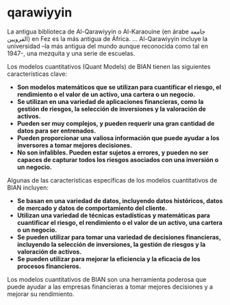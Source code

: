 # qarawiyyin
La antigua biblioteca de Al-Qarawiyyin o Al-Karaouine (en árabe جامعة القرويين) en Fez es la más antigua de África. ... Al-Qarawiyyin incluye la universidad –la más antigua del mundo aunque reconocida como tal en 1947-, una mezquita y una serie de escuelas.


Los modelos cuantitativos (Quant Models) de BIAN tienen las siguientes características clave:

* **Son modelos matemáticos que se utilizan para cuantificar el riesgo, el rendimiento o el valor de un activo, una cartera o un negocio.**
* **Se utilizan en una variedad de aplicaciones financieras, como la gestión de riesgos, la selección de inversiones y la valoración de activos.**
* **Pueden ser muy complejos, y pueden requerir una gran cantidad de datos para ser entrenados.**
* **Pueden proporcionar una valiosa información que puede ayudar a los inversores a tomar mejores decisiones.**
* **No son infalibles. Pueden estar sujetos a errores, y pueden no ser capaces de capturar todos los riesgos asociados con una inversión o un negocio.**

Algunas de las características específicas de los modelos cuantitativos de BIAN incluyen:

* **Se basan en una variedad de datos, incluyendo datos históricos, datos de mercado y datos de comportamiento del cliente.**
* **Utilizan una variedad de técnicas estadísticas y matemáticas para cuantificar el riesgo, el rendimiento o el valor de un activo, una cartera o un negocio.**
* **Se pueden utilizar para tomar una variedad de decisiones financieras, incluyendo la selección de inversiones, la gestión de riesgos y la valoración de activos.**
* **Se pueden utilizar para mejorar la eficiencia y la eficacia de los procesos financieros.**

Los modelos cuantitativos de BIAN son una herramienta poderosa que puede ayudar a las empresas financieras a tomar mejores decisiones y a mejorar su rendimiento.


